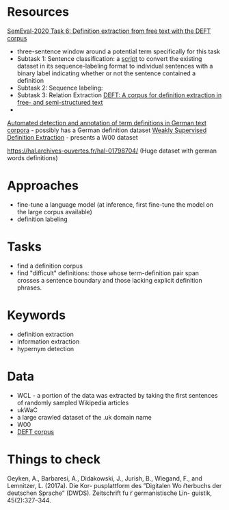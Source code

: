 
# Resources

[SemEval-2020 Task 6: Definition extraction from free text with the DEFT corpus](https://aclanthology.org/2020.semeval-1.41.pdf)
  - three-sentence window around a potential term specifically for this task 
  - Subtask 1: Sentence classification: a [script](https://github.com/adobe-research/deft_corpus/blob/master/task1_converter.py) to convert the existing dataset in its sequence-labeling format to individual sentences with a binary label indicating whether or not the sentence contained a definition 
  - Subtask 2: Sequence labeling: 
  - Subtask 3: Relation Extraction
[DEFT: A corpus for definition extraction in free- and semi-structured text](https://aclanthology.org/W19-4015.pdf)
  - 
[Automated detection and annotation of term definitions in German text corpora](http://www.lrec-conf.org/proceedings/lrec2006/pdf/128_pdf.pdf) - possibly has a German definition dataset
[Weakly Supervised Definition Extraction](https://aclanthology.org/R15-1025.pdf) - presents a W00 dataset

https://hal.archives-ouvertes.fr/hal-01798704/ (Huge dataset with german words definitions)

# Approaches
  - fine-tune a language model (at inference, first fine-tune the model on the large corpus available)
  - definition labeling

# Tasks
  - find a definition corpus
  - find "difficult" definitions: those whose term-definition pair span crosses a sentence boundary and those lacking explicit definition phrases.

# Keywords
  - definition extraction
  - information extraction
  - hypernym detection

# Data
  - WCL - a portion of the data was extracted by taking the first sentences of randomly sampled Wikipedia articles
  - ukWaC
  - a large crawled dataset of the .uk domain name
  - W00
  - [DEFT corpus](https://github.com/adobe-research/deft_corpus)

# Things to check

Geyken, A., Barbaresi, A., Didakowski, J., Jurish, B., Wiegand, F., and Lemnitzer, L. (2017a). Die Kor- pusplattform des ”Digitalen Wo ̈rterbuchs der deutschen Sprache” (DWDS). Zeitschrift fu ̈r germanistische Lin- guistik, 45(2):327–344.